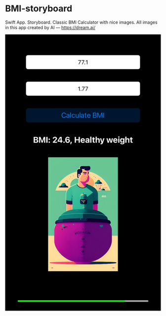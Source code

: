 # BMI-storyboard

Swift App. Storyboard. Classic BMI Calculator with nice images.
All images in this app created by AI — https://dream.ai/

![App Image Example](https://github.com/MyAwesomeGit/BMI-storyboard/blob/main/Images/AppImageExample.png)

